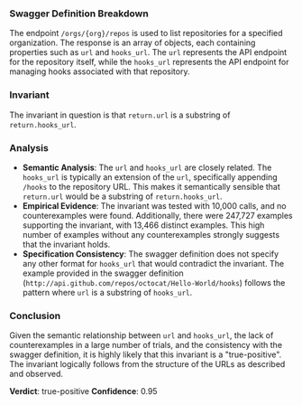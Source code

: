 ### Swagger Definition Breakdown
The endpoint `/orgs/{org}/repos` is used to list repositories for a specified organization. The response is an array of objects, each containing properties such as `url` and `hooks_url`. The `url` represents the API endpoint for the repository itself, while the `hooks_url` represents the API endpoint for managing hooks associated with that repository.

### Invariant
The invariant in question is that `return.url` is a substring of `return.hooks_url`.

### Analysis
- **Semantic Analysis**: The `url` and `hooks_url` are closely related. The `hooks_url` is typically an extension of the `url`, specifically appending `/hooks` to the repository URL. This makes it semantically sensible that `return.url` would be a substring of `return.hooks_url`.
- **Empirical Evidence**: The invariant was tested with 10,000 calls, and no counterexamples were found. Additionally, there were 247,727 examples supporting the invariant, with 13,466 distinct examples. This high number of examples without any counterexamples strongly suggests that the invariant holds.
- **Specification Consistency**: The swagger definition does not specify any other format for `hooks_url` that would contradict the invariant. The example provided in the swagger definition (`http://api.github.com/repos/octocat/Hello-World/hooks`) follows the pattern where `url` is a substring of `hooks_url`.

### Conclusion
Given the semantic relationship between `url` and `hooks_url`, the lack of counterexamples in a large number of trials, and the consistency with the swagger definition, it is highly likely that this invariant is a "true-positive". The invariant logically follows from the structure of the URLs as described and observed.

**Verdict**: true-positive
**Confidence**: 0.95
